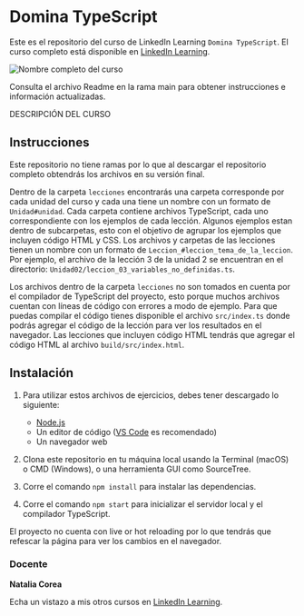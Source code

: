 # Domina TypeScript
Este es el repositorio del curso de LinkedIn Learning `Domina TypeScript`. El curso completo está disponible en [LinkedIn Learning][lil-course-url].

![Nombre completo del curso][lil-thumbnail-url] 

Consulta el archivo Readme en la rama main para obtener instrucciones e información actualizadas.

DESCRIPCIÓN DEL CURSO

## Instrucciones

Este repositorio no tiene ramas por lo que al descargar el repositorio completo obtendrás los archivos en su versión final.

Dentro de la carpeta `lecciones` encontrarás una carpeta corresponde por cada unidad del curso y cada una tiene un nombre con un formato de `Unidad#unidad`. Cada carpeta contiene archivos TypeScript, cada uno correspondiente con los ejemplos de cada lección. Algunos ejemplos estan dentro de subcarpetas, esto con el objetivo de agrupar los ejemplos que incluyen código HTML y CSS. Los archivos y carpetas de las lecciones tienen un nombre con un formato de `Leccion_#leccion_tema_de_la_leccion`. Por ejemplo, el archivo de la lección 3 de la unidad 2 se encuentran en el directorio: `Unidad02/leccion_03_variables_no_definidas.ts`.

Los archivos dentro de la carpeta `lecciones` no son tomados en cuenta por el compilador de TypeScript del proyecto, esto porque muchos archivos cuentan con líneas de código con errores a modo de ejemplo. Para que puedas compilar el código tienes disponible el archivo `src/index.ts` donde podrás agregar el código de la lección para ver los resultados en el navegador. Las lecciones que incluyen código HTML tendrás que agregar el código HTML al archivo `build/src/index.html`. 

## Instalación

1. Para utilizar estos archivos de ejercicios, debes tener descargado lo siguiente:
   - [Node.js](https://nodejs.org/en/)
   - Un editor de código ([VS Code](https://code.visualstudio.com/) es recomendado)
   - Un navegador web

2. Clona este repositorio en tu máquina local usando la Terminal (macOS) o CMD (Windows), o una herramienta GUI como SourceTree.
3. Corre el comando `npm install` para instalar las dependencias.
4. Corre el comando `npm start` para inicializar el servidor local y el compilador TypeScript.

El proyecto no cuenta con live or hot reloading por lo que tendrás que refescar la página para ver los cambios en el navegador.

### Docente

**Natalia Corea**

Echa un vistazo a mis otros cursos en [LinkedIn Learning](https://www.linkedin.com/learning/instructors//natalia-corea).

[0]: # (Replace these placeholder URLs with actual course URLs)
[lil-course-url]: https://www.linkedin.com/learning/domina-typescript/
[lil-thumbnail-url]: https://media.licdn.com/dms/image/D4D0DAQHKzGued4Yg9A/learning-public-crop_675_1200/0/1715592455486?e=2147483647&v=beta&t=C9hf9XNdn0-GveAWRF27ejBNJ7n9_nwRO9atd0cGtXM


[1]: # (End of ES-Instruction ###############################################################################################)

